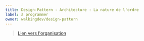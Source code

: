 ```yaml
---
title: Design-Pattern - Architecture : La nature de l'ordre
label: à programmer
owner: walkingdev/design-pattern
---
```


> [Lien vers l'organisation](http://github.com/walkingdev)
